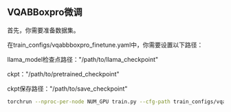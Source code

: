 ## VQABBoxpro微调

首先，你需要准备数据集。

在train_configs/vqabbboxpro_finetune.yaml中，你需要设置以下路径：

llama_model检查点路径："/path/to/llama_checkpoint"

ckpt："/path/to/pretrained_checkpoint"

ckpt保存路径："/path/to/save_checkpoint"

```bash
torchrun --nproc-per-node NUM_GPU train.py --cfg-path train_configs/vqabbboxpro_finetune.yaml

```
